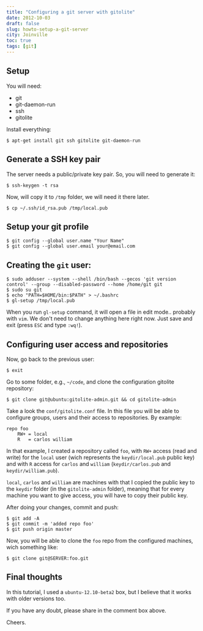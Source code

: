 ```yaml
---
title: "Configuring a git server with gitolite"
date: 2012-10-03
draft: false
slug: howto-setup-a-git-server
city: Joinville
toc: true
tags: [git]
---
```


## Setup

You will need:

- git
- git-daemon-run
- ssh
- gitolite

Install everything:

```
$ apt-get install git ssh gitolite git-daemon-run
```

## Generate a SSH key pair

The server needs a public/private key pair. So, you will need to generate it:

```
$ ssh-keygen -t rsa
```

Now, will copy it to `/tmp` folder, we will need it there later.

```
$ cp ~/.ssh/id_rsa.pub /tmp/local.pub
```

## Setup your git profile

```
$ git config --global user.name "Your Name"
$ git config --global user.email your@email.com
```

## Creating the `git` user:

```
$ sudo adduser --system --shell /bin/bash --gecos 'git version control' --group --disabled-password --home /home/git git
$ sudo su git
$ echo "PATH=$HOME/bin:$PATH" > ~/.bashrc
$ gl-setup /tmp/local.pub
```

When you run `gl-setup` command, it will open a file in edit mode.. probably with `vim`. We don't need to change anything here right now. Just save and exit (press `ESC` and type `:wq!`).

## Configuring user access and repositories

Now, go back to the previous user:

```
$ exit
```

Go to some folder, e.g., `~/code`, and clone the configuration gitolite repository:

```
$ git clone git@ubuntu:gitolite-admin.git && cd gitolite-admin
```

Take a look the `conf/gitolite.conf` file. In this file you will be able to configure groups, users and their access to repositories. By example:

```
repo foo
	RW+	= local
	R 	= carlos william
```

In that example, I created a repository called `foo`, with `RW+` access (read and write) for the `local` user (wich represents the `keydir/local.pub` public key) and with `R` access for `carlos` and `william` (`keydir/carlos.pub` and `keydir/william.pub`).

`local`, `carlos` and `william` are machines with that I copied the public key to the `keydir` folder (in the `gitolite-admin` folder), meaning that for every machine you want to give access, you will have to copy their public key.

After doing your changes, commit and push:

```
$ git add -A
$ git commit -m 'added repo foo'
$ git push origin master
```

Now, you will be able to clone the `foo` repo from the configured machines, wich something like:

```
$ git clone git@SERVER:foo.git
```

## Final thoughts

In this tutorial, I used a `ubuntu-12.10-beta2` box, but I believe that it works with older versions too.

If you have any doubt, please share in the comment box above.

Cheers.
